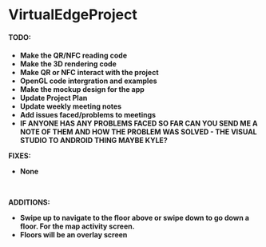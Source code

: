 VirtualEdgeProject
==================

<b><h4>TODO:<h4></b>
* Make the QR/NFC reading code<br>
* Make the 3D rendering code<br>
* Make QR or NFC interact with the project<br>
* OpenGL code intergration and examples<br>
* Make the mockup design for the app<br>
* Update Project Plan<br>
* Update weekly meeting notes<br>
* Add issues faced/problems to meetings<br>
* IF ANYONE HAS ANY PROBLEMS FACED SO FAR CAN YOU SEND ME A NOTE OF THEM AND HOW THE PROBLEM WAS SOLVED - THE VISUAL STUDIO TO ANDROID THING MAYBE KYLE?<br>


FIXES:<br>
* None
<br>

ADDITIONS:<br>
* Swipe up to navigate to the floor above or swipe down to go down a floor. For the map activity screen.
* Floors will be an overlay screen



